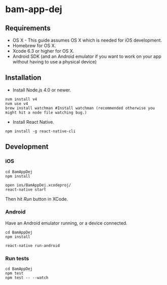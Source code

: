 # bam-app-dej

## Requirements
* OS X - This guide assumes OS X which is needed for iOS development.
* Homebrew for OS X.
* Xcode 6.3 or higher for OS X.
* Android SDK (and an Android emulator if you want to work on your app without having to use a physical device)

## Installation

* Install Node.js 4.0 or newer.
```shell
nvm install v4
nvm use v4
brew install watchman #Install watchman (recommended otherwise you might hit a node file watching bug.)
```

* Install React Native.
```shell
npm install -g react-native-cli
```


## Development

### iOS
```shell
cd BamAppDej
npm install

open ios/BamAppDej.xcodeproj/
react-native start
```
Then hit *Run* button in XCode.

### Android

Have an Android emulator running, or a device connected.

```shell
cd BamAppDej
npm install

react-native run-android
```

### Run tests

```shell
cd BamAppDej
npm test
npm test -- --watch
```

